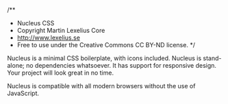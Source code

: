 /**
 * Nucleus CSS
 * Copyright Martin Lexelius Core
 * http://www.lexelius.se
 * Free to use under the Creative Commons CC BY-ND license.
 */

Nucleus is a minimal CSS boilerplate, with icons included. Nucleus is stand-alone; no dependencies whatsoever. It has support for responsive design. Your project will look great in no time.

Nucleus is compatible with all modern browsers without the use of JavaScript.